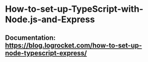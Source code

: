 # How-to-set-up-TypeScript-with-Node.js-and-Express
## Documentation: https://blog.logrocket.com/how-to-set-up-node-typescript-express/
